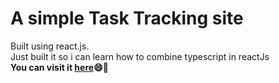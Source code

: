 # A simple Task Tracking site 
Built using react.js.  
Just built it so i can learn how to combine typescript in reactJs  
**You can visit it [here](https://trackprogresstask.netlify.app/)&#128516;&#127775;**

